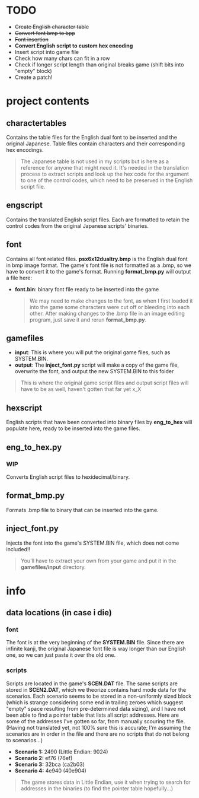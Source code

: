 # TODO

- ~~Create English character table~~
- ~~Convert font bmp to bpp~~
- ~~Font insertion~~
- **Convert English script to custom hex encoding**
- Insert script into game file
- Check how many chars can fit in a row
- Check if longer script length than original breaks game (shift bits into "empty" block)
- Create a patch!

# project contents


## charactertables

Contains the table files for the English dual font to be inserted and the original Japanese. Table files contain characters and their corresponding hex encodings. 
>The Japanese table is not used in my scripts but is here as a reference for anyone that might need it.
>It's needed in the translation process to extract scripts and look up the hex code for the argument to one of the control codes, which need to be preserved in the English script file.

## engscript

Contains the translated English script files. Each are formatted to retain the control codes from the original Japanese scripts' binaries. 

## font

Contains all font related files. **psx6x12dualtry.bmp** is the English dual font in bmp image format. The game's font file is not formatted as a .bmp, so we have to convert it to the game's format. 
Running **format_bmp.py** will output a file here:

- **font.bin**: binary font file ready to be inserted into the game

  >We may need to make changes to the font, as when I first loaded it into the game some characters were cut off or bleeding into each other.
  >After making changes to the .bmp file in an image editing program, just save it and rerun **format_bmp.py**.

## gamefiles

- **input**: This is where you will put the original game files, such as SYSTEM.BIN.
- **output**: The **inject_font.py** script will make a copy of the game file, overwrite the font, and output the new SYSTEM.BIN to this folder

 >This is where the original game script files and output script files will have to be as well, haven't gotten that far yet x_X

## hexscript

English scripts that have been converted into binary files by **eng_to_hex** will populate here, ready to be inserted into the game files.

## eng_to_hex.py

### WIP

Converts English script files to hexidecimal/binary.

## format_bmp.py

Formats .bmp file to binary that can be inserted into the game.

## inject_font.py

Injects the font into the game's SYSTEM.BIN file, which does not come included!! 
>You'll have to extract your own from your game and put it in the **gamefiles/input** directory.

# info

## data locations (in case i die)

### font
The font is at the very beginning of the **SYSTEM.BIN** file. Since there are infinite kanji, the original Japanese font file is way longer than our English one, so we can just paste it over the old one.

### scripts
Scripts are located in the game's **SCEN.DAT** file. The same scripts are stored in **SCEN2.DAT**, which we theorize contains hard mode data for the scenarios. Each scenario seems to be stored in a non-uniformly sized block (which is strange considering some end in trailing zeroes which suggest "empty" space resulting from pre-determined data sizing), and I have not been able to find a pointer table that lists all script addresses. Here are some of the addresses I've gotten so far, from manually scouring the file. (Having not translated yet, not 100% sure this is accurate; I'm assuming the scenarios are in order in the file and there are no scripts that do not belong to scenarios...)

- **Scenario 1:** 2490 (Little Endian: 9024)
- **Scenario 2:** ef76 (76ef)
- **Scenario 3:** 32bca (ca2b03)
- **Scenario 4:** 4e940 (40e904)
> The game stores data in Little Endian, use it when trying to search for addresses in the binaries (to find the pointer table hopefully...)
